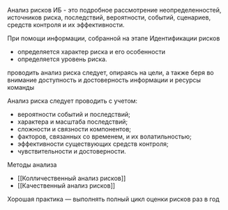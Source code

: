Анализ рисков ИБ - это подробное рассмотрение неопределенностей, источников риска, последствий, вероятности, событий, сценариев, средств контроля и их эффективности.

При помощи информации, собранной на этапе Идентификации рисков
- определяется характер риска и его особенности
- определяется уровень риска.

проводить анализ риска следует, опираясь на цели, а также беря во внимание доступность и достоверность информации и ресурсы команды

Анализ риска следует проводить с учетом:
- вероятности событий и последствий;
- характера и масштаба последствий;
- сложности и связности компонентов;
- факторов, связанных со временем, и их волатильностью;
- эффективности существующих средств контроля;
- чувствительности и достоверности.

Методы анализа
- [[Колличественный анализ рисков]]
- [[Качественный анализ рисков]]

Хорошая практика — выполнять полный цикл оценки рисков раз в год